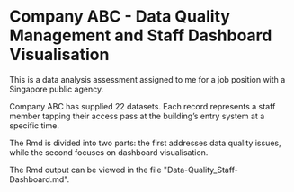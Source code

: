 # Company ABC - Data Quality Management and Staff Dashboard Visualisation

This is a data analysis assessment assigned to me for a job position with a Singapore public agency.

Company ABC has supplied 22 datasets. Each record represents a staff member tapping their access pass at the building’s entry system at a specific time.

The Rmd is divided into two parts: the first addresses data quality issues, while the second focuses on dashboard visualisation.

The Rmd output can be viewed in the file "Data-Quality_Staff-Dashboard.md".
